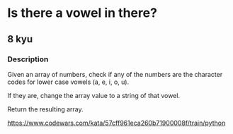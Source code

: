 # Is there a vowel in there?
## 8 kyu
### Description
Given an array of numbers, check if any of the numbers are the character codes for lower case vowels (a, e, i, o, u).

If they are, change the array value to a string of that vowel.

Return the resulting array.

https://www.codewars.com/kata/57cff961eca260b71900008f/train/python